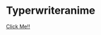 # Typerwriteranime
<a href="https://heuristic-fermat-13a9b2.netlify.app/" target=_blank>Click Me!!</a>
